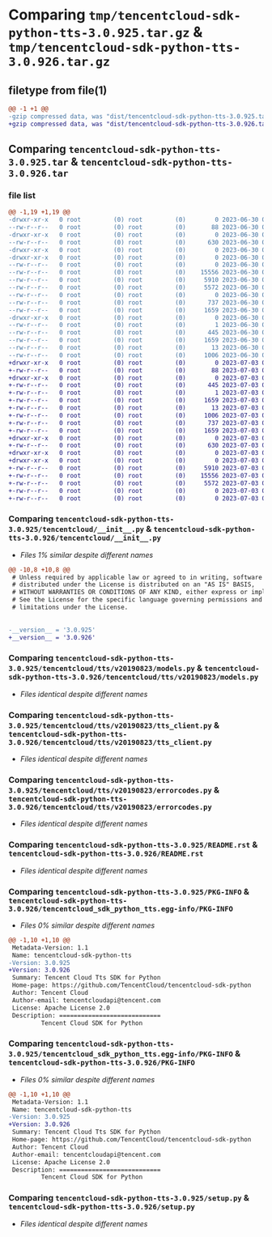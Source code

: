 # Comparing `tmp/tencentcloud-sdk-python-tts-3.0.925.tar.gz` & `tmp/tencentcloud-sdk-python-tts-3.0.926.tar.gz`

## filetype from file(1)

```diff
@@ -1 +1 @@
-gzip compressed data, was "dist/tencentcloud-sdk-python-tts-3.0.925.tar", last modified: Fri Jun 30 02:25:41 2023, max compression
+gzip compressed data, was "dist/tencentcloud-sdk-python-tts-3.0.926.tar", last modified: Mon Jul  3 00:38:00 2023, max compression
```

## Comparing `tencentcloud-sdk-python-tts-3.0.925.tar` & `tencentcloud-sdk-python-tts-3.0.926.tar`

### file list

```diff
@@ -1,19 +1,19 @@
-drwxr-xr-x   0 root         (0) root         (0)        0 2023-06-30 02:25:41.000000 tencentcloud-sdk-python-tts-3.0.925/
--rw-r--r--   0 root         (0) root         (0)       88 2023-06-30 02:25:41.000000 tencentcloud-sdk-python-tts-3.0.925/setup.cfg
-drwxr-xr-x   0 root         (0) root         (0)        0 2023-06-30 02:25:41.000000 tencentcloud-sdk-python-tts-3.0.925/tencentcloud/
--rw-r--r--   0 root         (0) root         (0)      630 2023-06-30 02:25:41.000000 tencentcloud-sdk-python-tts-3.0.925/tencentcloud/__init__.py
-drwxr-xr-x   0 root         (0) root         (0)        0 2023-06-30 02:25:41.000000 tencentcloud-sdk-python-tts-3.0.925/tencentcloud/tts/
-drwxr-xr-x   0 root         (0) root         (0)        0 2023-06-30 02:25:41.000000 tencentcloud-sdk-python-tts-3.0.925/tencentcloud/tts/v20190823/
--rw-r--r--   0 root         (0) root         (0)        0 2023-06-30 02:25:41.000000 tencentcloud-sdk-python-tts-3.0.925/tencentcloud/tts/v20190823/__init__.py
--rw-r--r--   0 root         (0) root         (0)    15556 2023-06-30 02:25:41.000000 tencentcloud-sdk-python-tts-3.0.925/tencentcloud/tts/v20190823/models.py
--rw-r--r--   0 root         (0) root         (0)     5910 2023-06-30 02:25:41.000000 tencentcloud-sdk-python-tts-3.0.925/tencentcloud/tts/v20190823/tts_client.py
--rw-r--r--   0 root         (0) root         (0)     5572 2023-06-30 02:25:41.000000 tencentcloud-sdk-python-tts-3.0.925/tencentcloud/tts/v20190823/errorcodes.py
--rw-r--r--   0 root         (0) root         (0)        0 2023-06-30 02:25:41.000000 tencentcloud-sdk-python-tts-3.0.925/tencentcloud/tts/__init__.py
--rw-r--r--   0 root         (0) root         (0)      737 2023-06-30 02:25:41.000000 tencentcloud-sdk-python-tts-3.0.925/README.rst
--rw-r--r--   0 root         (0) root         (0)     1659 2023-06-30 02:25:41.000000 tencentcloud-sdk-python-tts-3.0.925/PKG-INFO
-drwxr-xr-x   0 root         (0) root         (0)        0 2023-06-30 02:25:41.000000 tencentcloud-sdk-python-tts-3.0.925/tencentcloud_sdk_python_tts.egg-info/
--rw-r--r--   0 root         (0) root         (0)        1 2023-06-30 02:25:41.000000 tencentcloud-sdk-python-tts-3.0.925/tencentcloud_sdk_python_tts.egg-info/dependency_links.txt
--rw-r--r--   0 root         (0) root         (0)      445 2023-06-30 02:25:41.000000 tencentcloud-sdk-python-tts-3.0.925/tencentcloud_sdk_python_tts.egg-info/SOURCES.txt
--rw-r--r--   0 root         (0) root         (0)     1659 2023-06-30 02:25:41.000000 tencentcloud-sdk-python-tts-3.0.925/tencentcloud_sdk_python_tts.egg-info/PKG-INFO
--rw-r--r--   0 root         (0) root         (0)       13 2023-06-30 02:25:41.000000 tencentcloud-sdk-python-tts-3.0.925/tencentcloud_sdk_python_tts.egg-info/top_level.txt
--rw-r--r--   0 root         (0) root         (0)     1006 2023-06-30 02:25:41.000000 tencentcloud-sdk-python-tts-3.0.925/setup.py
+drwxr-xr-x   0 root         (0) root         (0)        0 2023-07-03 00:38:00.000000 tencentcloud-sdk-python-tts-3.0.926/
+-rw-r--r--   0 root         (0) root         (0)       88 2023-07-03 00:38:00.000000 tencentcloud-sdk-python-tts-3.0.926/setup.cfg
+drwxr-xr-x   0 root         (0) root         (0)        0 2023-07-03 00:38:00.000000 tencentcloud-sdk-python-tts-3.0.926/tencentcloud_sdk_python_tts.egg-info/
+-rw-r--r--   0 root         (0) root         (0)      445 2023-07-03 00:38:00.000000 tencentcloud-sdk-python-tts-3.0.926/tencentcloud_sdk_python_tts.egg-info/SOURCES.txt
+-rw-r--r--   0 root         (0) root         (0)        1 2023-07-03 00:38:00.000000 tencentcloud-sdk-python-tts-3.0.926/tencentcloud_sdk_python_tts.egg-info/dependency_links.txt
+-rw-r--r--   0 root         (0) root         (0)     1659 2023-07-03 00:38:00.000000 tencentcloud-sdk-python-tts-3.0.926/tencentcloud_sdk_python_tts.egg-info/PKG-INFO
+-rw-r--r--   0 root         (0) root         (0)       13 2023-07-03 00:38:00.000000 tencentcloud-sdk-python-tts-3.0.926/tencentcloud_sdk_python_tts.egg-info/top_level.txt
+-rw-r--r--   0 root         (0) root         (0)     1006 2023-07-03 00:38:00.000000 tencentcloud-sdk-python-tts-3.0.926/setup.py
+-rw-r--r--   0 root         (0) root         (0)      737 2023-07-03 00:38:00.000000 tencentcloud-sdk-python-tts-3.0.926/README.rst
+-rw-r--r--   0 root         (0) root         (0)     1659 2023-07-03 00:38:00.000000 tencentcloud-sdk-python-tts-3.0.926/PKG-INFO
+drwxr-xr-x   0 root         (0) root         (0)        0 2023-07-03 00:38:00.000000 tencentcloud-sdk-python-tts-3.0.926/tencentcloud/
+-rw-r--r--   0 root         (0) root         (0)      630 2023-07-03 00:38:00.000000 tencentcloud-sdk-python-tts-3.0.926/tencentcloud/__init__.py
+drwxr-xr-x   0 root         (0) root         (0)        0 2023-07-03 00:38:00.000000 tencentcloud-sdk-python-tts-3.0.926/tencentcloud/tts/
+drwxr-xr-x   0 root         (0) root         (0)        0 2023-07-03 00:38:00.000000 tencentcloud-sdk-python-tts-3.0.926/tencentcloud/tts/v20190823/
+-rw-r--r--   0 root         (0) root         (0)     5910 2023-07-03 00:38:00.000000 tencentcloud-sdk-python-tts-3.0.926/tencentcloud/tts/v20190823/tts_client.py
+-rw-r--r--   0 root         (0) root         (0)    15556 2023-07-03 00:38:00.000000 tencentcloud-sdk-python-tts-3.0.926/tencentcloud/tts/v20190823/models.py
+-rw-r--r--   0 root         (0) root         (0)     5572 2023-07-03 00:38:00.000000 tencentcloud-sdk-python-tts-3.0.926/tencentcloud/tts/v20190823/errorcodes.py
+-rw-r--r--   0 root         (0) root         (0)        0 2023-07-03 00:38:00.000000 tencentcloud-sdk-python-tts-3.0.926/tencentcloud/tts/v20190823/__init__.py
+-rw-r--r--   0 root         (0) root         (0)        0 2023-07-03 00:38:00.000000 tencentcloud-sdk-python-tts-3.0.926/tencentcloud/tts/__init__.py
```

### Comparing `tencentcloud-sdk-python-tts-3.0.925/tencentcloud/__init__.py` & `tencentcloud-sdk-python-tts-3.0.926/tencentcloud/__init__.py`

 * *Files 1% similar despite different names*

```diff
@@ -10,8 +10,8 @@
 # Unless required by applicable law or agreed to in writing, software
 # distributed under the License is distributed on an "AS IS" BASIS,
 # WITHOUT WARRANTIES OR CONDITIONS OF ANY KIND, either express or implied.
 # See the License for the specific language governing permissions and
 # limitations under the License.
 
 
-__version__ = '3.0.925'
+__version__ = '3.0.926'
```

### Comparing `tencentcloud-sdk-python-tts-3.0.925/tencentcloud/tts/v20190823/models.py` & `tencentcloud-sdk-python-tts-3.0.926/tencentcloud/tts/v20190823/models.py`

 * *Files identical despite different names*

### Comparing `tencentcloud-sdk-python-tts-3.0.925/tencentcloud/tts/v20190823/tts_client.py` & `tencentcloud-sdk-python-tts-3.0.926/tencentcloud/tts/v20190823/tts_client.py`

 * *Files identical despite different names*

### Comparing `tencentcloud-sdk-python-tts-3.0.925/tencentcloud/tts/v20190823/errorcodes.py` & `tencentcloud-sdk-python-tts-3.0.926/tencentcloud/tts/v20190823/errorcodes.py`

 * *Files identical despite different names*

### Comparing `tencentcloud-sdk-python-tts-3.0.925/README.rst` & `tencentcloud-sdk-python-tts-3.0.926/README.rst`

 * *Files identical despite different names*

### Comparing `tencentcloud-sdk-python-tts-3.0.925/PKG-INFO` & `tencentcloud-sdk-python-tts-3.0.926/tencentcloud_sdk_python_tts.egg-info/PKG-INFO`

 * *Files 0% similar despite different names*

```diff
@@ -1,10 +1,10 @@
 Metadata-Version: 1.1
 Name: tencentcloud-sdk-python-tts
-Version: 3.0.925
+Version: 3.0.926
 Summary: Tencent Cloud Tts SDK for Python
 Home-page: https://github.com/TencentCloud/tencentcloud-sdk-python
 Author: Tencent Cloud
 Author-email: tencentcloudapi@tencent.com
 License: Apache License 2.0
 Description: ============================
         Tencent Cloud SDK for Python
```

### Comparing `tencentcloud-sdk-python-tts-3.0.925/tencentcloud_sdk_python_tts.egg-info/PKG-INFO` & `tencentcloud-sdk-python-tts-3.0.926/PKG-INFO`

 * *Files 0% similar despite different names*

```diff
@@ -1,10 +1,10 @@
 Metadata-Version: 1.1
 Name: tencentcloud-sdk-python-tts
-Version: 3.0.925
+Version: 3.0.926
 Summary: Tencent Cloud Tts SDK for Python
 Home-page: https://github.com/TencentCloud/tencentcloud-sdk-python
 Author: Tencent Cloud
 Author-email: tencentcloudapi@tencent.com
 License: Apache License 2.0
 Description: ============================
         Tencent Cloud SDK for Python
```

### Comparing `tencentcloud-sdk-python-tts-3.0.925/setup.py` & `tencentcloud-sdk-python-tts-3.0.926/setup.py`

 * *Files identical despite different names*

